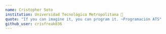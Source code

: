 ```yaml
---
name: Cristopher Soto
institution: Universidad Tecnológica Metropolitana 🚩 
quote: "If you can imagine it, you can program it. ~Programación ATS" 
github_user: crisfreak036
---
```

